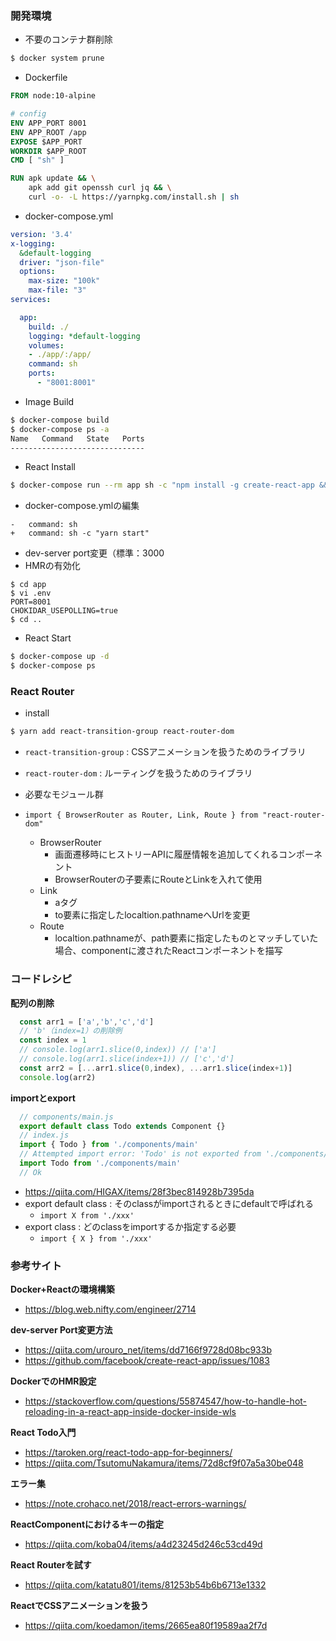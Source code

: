 ### 開発環境

- 不要のコンテナ群削除
```bash
$ docker system prune
```

- Dockerfile
```Dockerfile
FROM node:10-alpine

# config
ENV APP_PORT 8001
ENV APP_ROOT /app
EXPOSE $APP_PORT
WORKDIR $APP_ROOT
CMD [ "sh" ]

RUN apk update && \
    apk add git openssh curl jq && \
    curl -o- -L https://yarnpkg.com/install.sh | sh
```
- docker-compose.yml
```docker-compose.yml
version: '3.4'
x-logging:
  &default-logging
  driver: "json-file"
  options:
    max-size: "100k"
    max-file: "3"
services:

  app:
    build: ./
    logging: *default-logging
    volumes:
    - ./app/:/app/
    command: sh
    ports: 
      - "8001:8001"
```
- Image Build
```bash
$ docker-compose build
$ docker-compose ps -a
Name   Command   State   Ports
------------------------------
```
- React Install
```bash
$ docker-compose run --rm app sh -c "npm install -g create-react-app && create-react-app ."
```
- docker-compose.ymlの編集
```
-   command: sh
+   command: sh -c "yarn start"
```
- dev-server port変更（標準：3000
- HMRの有効化
```
$ cd app
$ vi .env
PORT=8001
CHOKIDAR_USEPOLLING=true
$ cd ..
```
- React Start
```bash
$ docker-compose up -d
$ docker-compose ps
```

### React Router

- install
```bash
$ yarn add react-transition-group react-router-dom
```
- `react-transition-group` : CSSアニメーションを扱うためのライブラリ
- `react-router-dom` : ルーティングを扱うためのライブラリ

- 必要なモジュール群
- `import { BrowserRouter as Router, Link, Route } from "react-router-dom"`
  - BrowserRouter
    - 画面遷移時にヒストリーAPIに履歴情報を追加してくれるコンポーネント
    - BrowserRouterの子要素にRouteとLinkを入れて使用
  - Link
    - aタグ
    - to要素に指定したlocaltion.pathnameへUrlを変更
  - Route 
    - localtion.pathnameが、path要素に指定したものとマッチしていた場合、componentに渡されたReactコンポーネントを描写
    
### コードレシピ

**配列の削除**
```javascript
  const arr1 = ['a','b','c','d']
  // 'b'（index=1）の削除例
  const index = 1
  // console.log(arr1.slice(0,index)) // ['a']
  // console.log(arr1.slice(index+1)) // ['c','d']
  const arr2 = [...arr1.slice(0,index), ...arr1.slice(index+1)]
  console.log(arr2)
```

**importとexport**
```javascript
  // components/main.js
  export default class Todo extends Component {}
  // index.js
  import { Todo } from './components/main' 
  // Attempted import error: 'Todo' is not exported from './components/main'.
  import Todo from './components/main'
  // Ok
```
- https://qiita.com/HIGAX/items/28f3bec814928b7395da
- export default class : そのclassがimportされるときにdefaultで呼ばれる
  - `import X from './xxx'`
- export class : どのclassをimportするか指定する必要
  - `import { X } from './xxx'`

### 参考サイト
**Docker+Reactの環境構築**
- https://blog.web.nifty.com/engineer/2714

**dev-server Port変更方法**
- https://qiita.com/urouro_net/items/dd7166f9728d08bc933b
- https://github.com/facebook/create-react-app/issues/1083

**DockerでのHMR設定**
- https://stackoverflow.com/questions/55874547/how-to-handle-hot-reloading-in-a-react-app-inside-docker-inside-wls

**React Todo入門**
- https://taroken.org/react-todo-app-for-beginners/
- https://qiita.com/TsutomuNakamura/items/72d8cf9f07a5a30be048

**エラー集**
- https://note.crohaco.net/2018/react-errors-warnings/

**ReactComponentにおけるキーの指定**
- https://qiita.com/koba04/items/a4d23245d246c53cd49d

**React Routerを試す**
- https://qiita.com/katatu801/items/81253b54b6b6713e1332

**ReactでCSSアニメーションを扱う**
- https://qiita.com/koedamon/items/2665ea80f19589aa2f7d

